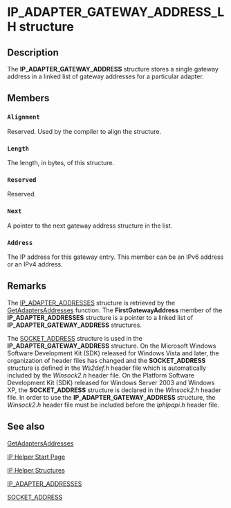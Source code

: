 # IP_ADAPTER_GATEWAY_ADDRESS_LH structure

## Description

The
**IP_ADAPTER_GATEWAY_ADDRESS** structure stores a single gateway address in a linked list of gateway addresses for a particular adapter.

## Members

### `Alignment`

Reserved. Used by the compiler to align the structure.

### `Length`

The length, in bytes, of this structure.

### `Reserved`

Reserved.

### `Next`

A pointer to the next gateway address structure in the list.

### `Address`

The IP address for this gateway entry. This member can be an IPv6 address or an IPv4 address.

## Remarks

The [IP_ADAPTER_ADDRESSES](https://learn.microsoft.com/windows/desktop/api/iptypes/ns-iptypes-ip_adapter_addresses_lh) structure is retrieved by the [GetAdaptersAddresses](https://learn.microsoft.com/windows/desktop/api/iphlpapi/nf-iphlpapi-getadaptersaddresses) function. The **FirstGatewayAddress** member of the **IP_ADAPTER_ADDRESSES** structure is a pointer to a linked list of **IP_ADAPTER_GATEWAY_ADDRESS** structures.

The [SOCKET_ADDRESS](https://learn.microsoft.com/windows/desktop/api/ws2def/ns-ws2def-socket_address) structure is used in the **IP_ADAPTER_GATEWAY_ADDRESS** structure. On the Microsoft Windows Software Development Kit (SDK) released for Windows Vista and later, the organization of header files has changed and the **SOCKET_ADDRESS** structure is defined in the *Ws2def.h* header file which is automatically included by the *Winsock2.h* header file. On the Platform Software Development Kit (SDK) released for Windows Server 2003 and Windows XP, the **SOCKET_ADDRESS** structure is declared in the *Winsock2.h* header file. In order to use the **IP_ADAPTER_GATEWAY_ADDRESS** structure, the *Winsock2.h* header file must be included before the *Iphlpapi.h* header file.

## See also

[GetAdaptersAddresses](https://learn.microsoft.com/windows/desktop/api/iphlpapi/nf-iphlpapi-getadaptersaddresses)

[IP Helper Start Page](https://learn.microsoft.com/windows/desktop/IpHlp/ip-helper-start-page)

[IP Helper Structures](https://learn.microsoft.com/windows/desktop/IpHlp/ip-helper-structures)

[IP_ADAPTER_ADDRESSES](https://learn.microsoft.com/windows/desktop/api/iptypes/ns-iptypes-ip_adapter_addresses_lh)

[SOCKET_ADDRESS](https://learn.microsoft.com/windows/desktop/api/ws2def/ns-ws2def-socket_address)